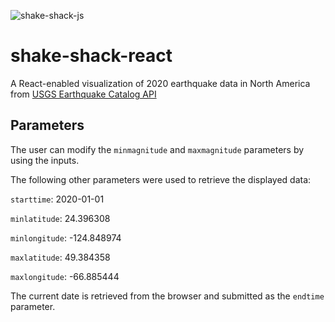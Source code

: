 ![shake-shack-js](./shake-shack-react.png)
# shake-shack-react

A React-enabled visualization of 2020 earthquake data in North America from [USGS Earthquake Catalog API](https://earthquake.usgs.gov/fdsnws/event/1/)

## Parameters
The user can modify the `minmagnitude` and `maxmagnitude` parameters by using the inputs.

The following other parameters were used to retrieve the displayed data:

`starttime`: 2020-01-01

`minlatitude`: 24.396308

`minlongitude`: -124.848974

`maxlatitude`: 49.384358

`maxlongitude`: -66.885444

The current date is retrieved from the browser and submitted as the `endtime` parameter.
